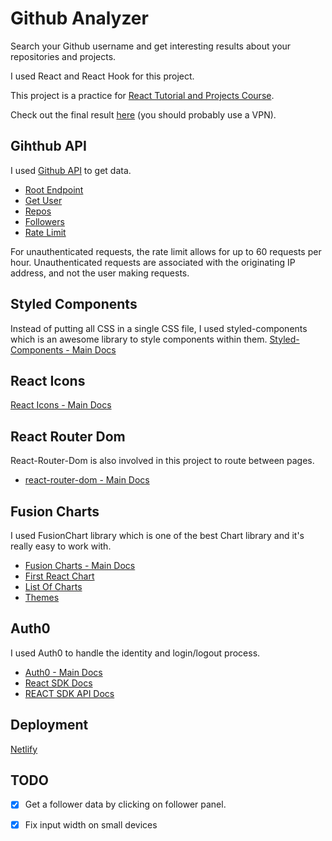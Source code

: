 # Github Analyzer

Search your Github username and get interesting results about your repositories and projects.

I used React and React Hook for this project.

This project is a practice for [React Tutorial and Projects Course](https://www.udemy.com/course/react-tutorial-and-projects-course/).

Check out the final result [here](https://github-analyzer-react.netlify.app/) (you should probably use a VPN).


## Gihthub API

I used [Github API](https://docs.github.com/en/rest) to get data.
- [Root Endpoint](https://api.github.com)
- [Get User](https://api.github.com/users/USER_NAME)
- [Repos](https://api.github.com/users/USER_NAME/repos?per_page=100)
- [Followers](https://api.github.com/users/USER_NAME/followers)
- [Rate Limit](https://api.github.com/rate_limit)

 For unauthenticated requests, the rate limit allows for up to 60 requests per hour. Unauthenticated requests are associated with the originating IP address, and not the user making requests.
 

## Styled Components

Instead of putting all CSS in a single CSS file, I used styled-components which is an awesome library to style components within them.
[Styled-Components - Main Docs](https://styled-components.com/)


## React Icons

[React Icons - Main Docs](https://react-icons.github.io/react-icons/)


## React Router Dom

React-Router-Dom is also involved in this project to route between pages.
- [react-router-dom - Main Docs](https://reactrouter.com/web/guides/quick-start)


## Fusion Charts

I used FusionChart library which is one of the best Chart library and it's really easy to work with.
- [Fusion Charts - Main Docs](https://www.fusioncharts.com/)
- [First React Chart](https://www.fusioncharts.com/dev/getting-started/react/your-first-chart-using-react)
- [List Of Charts](https://www.fusioncharts.com/dev/chart-guide/list-of-charts)
- [Themes](https://www.fusioncharts.com/dev/themes/introduction-to-themes)

## Auth0

I used Auth0 to handle the identity and login/logout process.
- [Auth0 - Main Docs](https://auth0.com/)
- [React SDK Docs](https://auth0.com/docs/libraries/auth0-react)
- [REACT SDK API Docs](https://auth0.github.io/auth0-react/)

## Deployment

[Netlify](https://www.netlify.com/)

## TODO

- [X] Get a follower data by clicking on follower panel.
- [X] Fix input width on small devices

